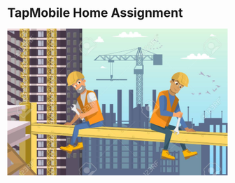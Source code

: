 # TapMobile Home Assignment 
 
<img src="https://github.com/alonsd/BasicApplication/blob/main/Basic%20Application%20Logo.jpeg" width="800"/> 

